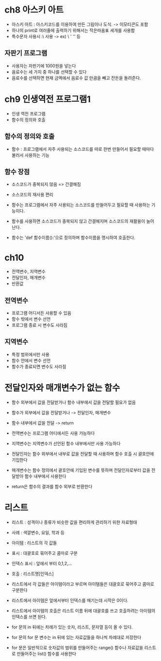 
# ch8 아스키 아트
- 아스키 아트 : 아스키코드를 이용하여 만든 그림이나 도식.
    -> 이모티콘도 포함
- 하나의 print로 여러줄에 출력하기 위해서는 작은따옴표 세개를 사용함
- 특수문자 사용시 :\ 사용
    -> ex) \\ \' \'' 등

## 자판기 프로그램
- 사용자는 자판기에 1000원을 넣는다
- 음료수는 세 가지 중 하나를 선택할 수 있다
- 음료수를 선택하면 현재 금액에서 음료수 값 만큼을 빼고 잔돈을 돌려준다.

# ch9 인생역전 프로그램1
- 인생 역전 프로그램
- 함수의 정의와 호출

## 함수의 정의와 호출
- 함수 : 프로그램에서 자주 사용되는 소스코드를 따로 한번 만들어서 필요할 때마다 불러서 사용하는 기능
## 함수 장점
- 소스코드가 중복되지 않음 => 간결해짐
- 소스코드의 재사용 편리

- 함수는 프로그램에서 자주 사용되는 소스코드를 만들어두고 필요할 때 사용하는 기능이다.
- 함수를 사용하면 소스코드가 중복되지 않고 간결해지며 소스코드의 재활용이 늘어난다.
- 함수는 'def 함수이름():'으로 정의하며 함수이름을 명시하여 호출한다.

# ch10
- 전역변수, 지역변수
- 전달인자, 매개변수
- 반환값

## 전역변수
- 프로그램 어디서든 사용할 수 있음
- 함수 밖에서 변수 선언
- 프로그램 종료 시 변수도 사라짐

## 지역변수
- 특정 범위에서만 사용
- 함수 안에서 변수 선언
- 함수가 종료되면 변수도 사라짐

# 전달인자와 매개변수가 없는 함수
- 함수 외부에서 값을 전달받거나 함수 내부에서 값을 전달할 필요가 없음
- 함수가 외부에서 값을 전달받거나 -> 전달인자, 매개변수
- 함수 내부에서 값을 전달 -> return

- 전역변수는 프로그램 어디에서든 사용 가능하다
- 지역변수는 지역변수가 선언된 함수 내부에서만 사용 가능하다
- 전달인자는 함수 외부에서 내부로 값을 전달할 때 사용하며 함수 호출 시 괄호안에 기입한다
- 매개변수는 함수 정의에서 괄호안에 기입된 변수를 뜻하며 전달인자로부터 값을 전달받아 함수 내부에서 사용한다
- return은 함수의 결과를 함수 외부로 반환한다

# 리스트
- 리스트 : 성격이나 종류가 비슷한 값을 편리하게 관리하기 위한 자료형태
- 사례 : 색깔변수, 요일, 학과 등
- 아이템 : 리스트의 각 값들
- 표시 : 대괄호로 묶어주고 콤마로 구분
- 인덱스 표시 : 앞에서 부터 0,1,2,...
- 호출 : 리스트명[인덱스]

- 리스트에서 각 값들은 아이템이라고 부르며 아이템들은 대괄호로 묶어주고 콤마로 구분한다
- 리스트에서 아이템은 앞에서부터 인덱스를 매기는데 시작은 0이다.
- 리스트에서 아이템의 호출은 리스트 이름 뒤에 대괄호를 쓰고 호출하려는 아이템의 인덱스를 쓰면 된다.
- for 문의 in 뒤에는 차례가 있는 숫자, 리스트, 문자열 등이 올 수 있다.
- for 문의 for 문 변수는 in 뒤에 있는 자료값들을 하나씩 차례대로 저장한다
- for 문은 일반적으로 숫자값의 범위를 만들어주는 range() 함수나 자료값을 리스트로 만들어주는 list() 함수를 사용한다